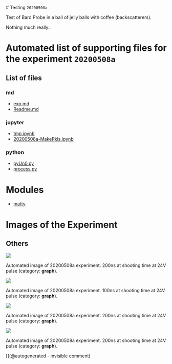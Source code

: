 # Testing `20200508a`

Test of Bard Probe in a ball of jelly balls with coffee (backscatterers).

Nothing much really..

# Automated list of supporting files for the __experiment `20200508a`__

## List of files

### md

* [exp.md](/matty/20200508a/exp.md)
* [Readme.md](/matty/20200508a/Readme.md)


### jupyter

* [tmp.ipynb](/tmp.ipynb)
* [20200508a-MakePkls.ipynb](/matty/20200508a/20200508a-MakePkls.ipynb)


### python

* [pyUn0.py](/matty/20200508a/pyUn0.py)
* [process.py](/matty/20200508a/process.py)





# Modules

* [matty](/matty/)




# Images of the Experiment

## Others

![](/matty/20200508a/images/20200508a-3.jpg)

Automated image of 20200508a experiment. 200ns at shooting time at 24V pulse (category: __graph__).

![](/matty/20200508a/images/20200508a-4.jpg)

Automated image of 20200508a experiment. 100ns at shooting time at 24V pulse (category: __graph__).

![](/matty/20200508a/images/20200508a-2.jpg)

Automated image of 20200508a experiment. 200ns at shooting time at 24V pulse (category: __graph__).

![](/matty/20200508a/images/20200508a-1.jpg)

Automated image of 20200508a experiment. 200ns at shooting time at 24V pulse (category: __graph__).










[](@autogenerated - invisible comment)
